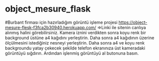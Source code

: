 # object_mesure_flask
#Burbant firması için hazırladığım görüntü işleme projesi
https://object-mesure-flesk-f3fca2b30940.herokuapp.com/ =>Linki ile sitenin canlıya alınmış halini görebilirsiniz.
Kamera iznini verdikten sonra koyu renk bir background üstüne a4 kağıdını yerleştirin. 
Daha sonra a4 kağıdının üzerine ölçülmesini istediğiniz nesneyi yerleştirin.
Daha sonra a4 ve koyu renk backgroundu yatay çekecek şekilde telefon ekranınıza üst kameradaki görüntüyü sığdırın.
Ardından işlenmiş görüntüyü al butonuna basın.
